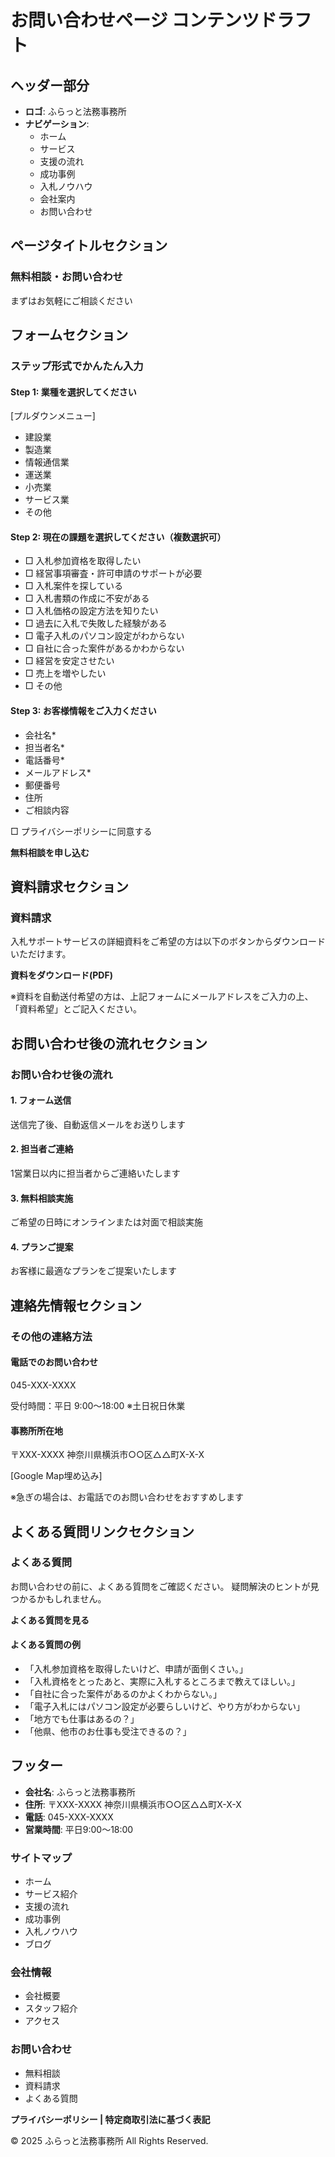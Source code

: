 # お問い合わせページ コンテンツドラフト

## ヘッダー部分
- **ロゴ**: ふらっと法務事務所
- **ナビゲーション**:
  - ホーム
  - サービス
  - 支援の流れ
  - 成功事例
  - 入札ノウハウ
  - 会社案内
  - お問い合わせ

## ページタイトルセクション
### 無料相談・お問い合わせ
まずはお気軽にご相談ください

## フォームセクション
### ステップ形式でかんたん入力

#### Step 1: 業種を選択してください
[プルダウンメニュー]
- 建設業
- 製造業
- 情報通信業
- 運送業
- 小売業
- サービス業
- その他

#### Step 2: 現在の課題を選択してください（複数選択可）
- □ 入札参加資格を取得したい
- □ 経営事項審査・許可申請のサポートが必要
- □ 入札案件を探している
- □ 入札書類の作成に不安がある
- □ 入札価格の設定方法を知りたい
- □ 過去に入札で失敗した経験がある
- □ 電子入札のパソコン設定がわからない
- □ 自社に合った案件があるかわからない
- □ 経営を安定させたい
- □ 売上を増やしたい
- □ その他

#### Step 3: お客様情報をご入力ください
- 会社名*
- 担当者名*
- 電話番号*
- メールアドレス*
- 郵便番号
- 住所
- ご相談内容

□ プライバシーポリシーに同意する

**無料相談を申し込む**

## 資料請求セクション
### 資料請求

入札サポートサービスの詳細資料をご希望の方は以下のボタンからダウンロードいただけます。

**資料をダウンロード(PDF)**

※資料を自動送付希望の方は、上記フォームにメールアドレスをご入力の上、「資料希望」とご記入ください。

## お問い合わせ後の流れセクション
### お問い合わせ後の流れ

#### 1. フォーム送信
送信完了後、自動返信メールをお送りします

#### 2. 担当者ご連絡
1営業日以内に担当者からご連絡いたします

#### 3. 無料相談実施
ご希望の日時にオンラインまたは対面で相談実施

#### 4. プランご提案
お客様に最適なプランをご提案いたします

## 連絡先情報セクション
### その他の連絡方法

#### 電話でのお問い合わせ
045-XXX-XXXX

受付時間：平日 9:00〜18:00
※土日祝日休業

#### 事務所所在地
〒XXX-XXXX
神奈川県横浜市○○区△△町X-X-X

[Google Map埋め込み]

※急ぎの場合は、お電話でのお問い合わせをおすすめします

## よくある質問リンクセクション
### よくある質問

お問い合わせの前に、よくある質問をご確認ください。
疑問解決のヒントが見つかるかもしれません。

**よくある質問を見る**

#### よくある質問の例
- 「入札参加資格を取得したいけど、申請が面倒くさい。」
- 「入札資格をとったあと、実際に入札するところまで教えてほしい。」
- 「自社に合った案件があるのかよくわからない。」
- 「電子入札にはパソコン設定が必要らしいけど、やり方がわからない」
- 「地方でも仕事はあるの？」
- 「他県、他市のお仕事も受注できるの？」

## フッター
- **会社名**: ふらっと法務事務所
- **住所**: 〒XXX-XXXX 神奈川県横浜市○○区△△町X-X-X
- **電話**: 045-XXX-XXXX
- **営業時間**: 平日9:00〜18:00

### サイトマップ
- ホーム
- サービス紹介
- 支援の流れ
- 成功事例
- 入札ノウハウ
- ブログ

### 会社情報
- 会社概要
- スタッフ紹介
- アクセス

### お問い合わせ
- 無料相談
- 資料請求
- よくある質問

**プライバシーポリシー | 特定商取引法に基づく表記**

© 2025 ふらっと法務事務所 All Rights Reserved.
